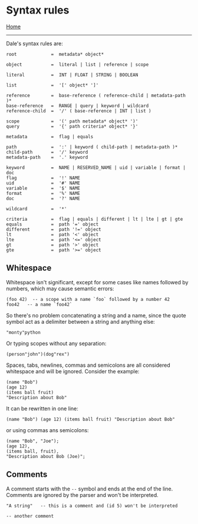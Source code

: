  # Syntax rules

[Home](../README.md)

---

Dale's syntax rules are:

```
root             =  metadata* object*

object           =  literal | list | reference | scope

literal          =  INT | FLOAT | STRING | BOOLEAN

list             =  '[' object* ']'

reference        =  base-reference ( reference-child | metadata-path )*
base-reference   =  RANGE | query | keyword | wildcard
reference-child  =  '/' ( base-reference | INT | list )

scope            =  '(' path metadata* object* ')'
query            =  '{' path criteria* object* '}'

metadata         =  flag | equals

path             =  ':' | keyword ( child-path | metadata-path )*
child-path       =  '/' keyword
metadata-path    =  '.' keyword

keyword          =  NAME | RESERVED_NAME | uid | variable | format | doc
flag             =  '!' NAME
uid              =  '#' NAME
variable         =  '$' NAME
format           =  '%' NAME
doc              =  '?' NAME

wildcard         =  '*'

criteria         =  flag | equals | different | lt | lte | gt | gte
equals           =  path '=' object
different        =  path '!=' object
lt               =  path '<' object
lte              =  path '<=' object
gt               =  path '>' object
gte              =  path '>=' object

```

## Whitespace

Whitespace isn't significant, except for some cases like names followed by numbers, which may cause semantic errors:

```
(foo 42)  -- a scope with a name `foo` followed by a number 42
foo42   -- a name `foo42`
```

So there's no problem concatenating a string and a name, since the quote symbol act as a delimiter between a string and anything else:

```
"monty"python
```

Or typing scopes without any separation:

```
(person"john")(dog"rex")
```

Spaces, tabs, newlines, commas and semicolons are all considered whitespace and will be ignored. Consider the example:

```
(name "Bob")
(age 12)
(items ball fruit)
"Description about Bob"
```

It can be rewritten in one line:

```
(name "Bob") (age 12) (items ball fruit) "Description about Bob"
```

or using commas ans semicolons:

```
(name "Bob", "Joe");
(age 12),
(items ball, fruit),
"Description about Bob (Joe)";
```


## Comments

A comment starts with the `--` symbol and ends at the end of the line. Comments are ignored by the parser and won't be interpreted.

```
"A string"   -- this is a comment and (id 5) won't be interpreted

-- another comment
```
